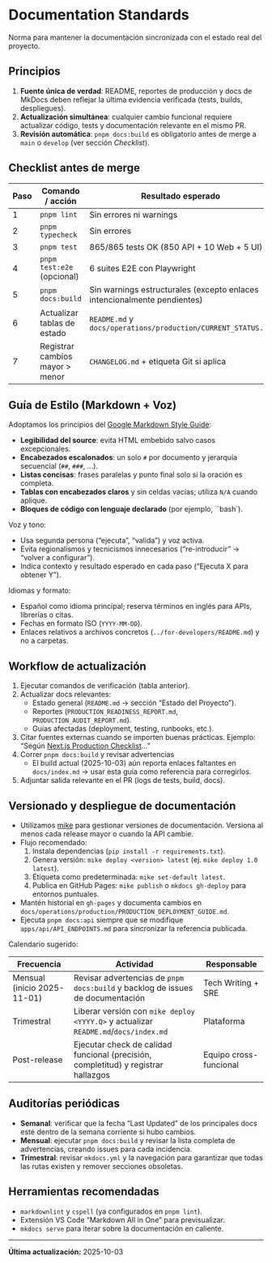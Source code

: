 # Documentation Standards

Norma para mantener la documentación sincronizada con el estado real del proyecto.

## Principios

1. **Fuente única de verdad**: README, reportes de producción y docs de MkDocs deben reflejar la última evidencia verificada (tests, builds, despliegues).
2. **Actualización simultánea**: cualquier cambio funcional requiere actualizar código, tests y documentación relevante en el mismo PR.
3. **Revisión automática**: `pnpm docs:build` es obligatorio antes de merge a `main` o `develop` (ver sección _Checklist_).

## Checklist antes de merge

| Paso | Comando / acción                | Resultado esperado                                                       |
| ---- | ------------------------------- | ------------------------------------------------------------------------ |
| 1    | `pnpm lint`                     | Sin errores ni warnings                                                  |
| 2    | `pnpm typecheck`                | Sin errores                                                              |
| 3    | `pnpm test`                     | 865/865 tests OK (850 API + 10 Web + 5 UI)                               |
| 4    | `pnpm test:e2e` (opcional)      | 6 suites E2E con Playwright                                              |
| 5    | `pnpm docs:build`               | Sin warnings estructurales (excepto enlaces intencionalmente pendientes) |
| 6    | Actualizar tablas de estado     | `README.md` y `docs/operations/production/CURRENT_STATUS.md`             |
| 7    | Registrar cambios mayor > menor | `CHANGELOG.md` + etiqueta Git si aplica                                  |

## Guía de Estilo (Markdown + Voz)

Adoptamos los principios del [Google Markdown Style Guide](https://github.com/google/styleguide/blob/gh-pages/docguide/style.md):

- **Legibilidad del source**: evita HTML embebido salvo casos excepcionales.
- **Encabezados escalonados**: un solo `#` por documento y jerarquía secuencial (`##`, `###`, ...).
- **Listas concisas**: frases paralelas y punto final solo si la oración es completa.
- **Tablas con encabezados claros** y sin celdas vacías; utiliza `N/A` cuando aplique.
- **Bloques de código con lenguaje declarado** (por ejemplo, ``bash`).

Voz y tono:

- Usa segunda persona (“ejecuta”, “valida”) y voz activa.
- Evita regionalismos y tecnicismos innecesarios (“re-introducir” → “volver a configurar”).
- Indica contexto y resultado esperado en cada paso (“Ejecuta X para obtener Y”).

Idiomas y formato:

- Español como idioma principal; reserva términos en inglés para APIs, librerías o citas.
- Fechas en formato ISO (`YYYY-MM-DD`).
- Enlaces relativos a archivos concretos (`../for-developers/README.md`) y no a carpetas.

## Workflow de actualización

1. Ejecutar comandos de verificación (tabla anterior).
2. Actualizar docs relevantes:
   - Estado general (`README.md` → sección “Estado del Proyecto”).
   - Reportes (`PRODUCTION_READINESS_REPORT.md`, `PRODUCTION_AUDIT_REPORT.md`).
   - Guías afectadas (deployment, testing, runbooks, etc.).
3. Citar fuentes externas cuando se importen buenas prácticas. Ejemplo: “Según [Next.js Production Checklist](https://nextjs.org/docs/app/guides/production-checklist)…”
4. Correr `pnpm docs:build` y revisar advertencias
   - El build actual (2025-10-03) aún reporta enlaces faltantes en `docs/index.md` → usar esta guía como referencia para corregirlos.
5. Adjuntar salida relevante en el PR (logs de tests, build, docs).

## Versionado y despliegue de documentación

- Utilizamos [mike](https://github.com/jimporter/mike) para gestionar versiones de documentación. Versiona al menos cada release mayor o cuando la API cambie.
- Flujo recomendado:
  1. Instala dependencias (`pip install -r requirements.txt`).
  2. Genera versión: `mike deploy <version> latest` (ej. `mike deploy 1.0 latest`).
  3. Etiqueta como predeterminada: `mike set-default latest`.
  4. Publica en GitHub Pages: `mike publish` o `mkdocs gh-deploy` para entornos puntuales.
- Mantén historial en `gh-pages` y documenta cambios en `docs/operations/production/PRODUCTION_DEPLOYMENT_GUIDE.md`.
- Ejecuta `pnpm docs:api` siempre que se modifique `apps/api/API_ENDPOINTS.md` para sincronizar la referencia publicada.

Calendario sugerido:

| Frecuencia                  | Actividad                                                                           | Responsable            |
| --------------------------- | ----------------------------------------------------------------------------------- | ---------------------- |
| Mensual (inicio 2025-11-01) | Revisar advertencias de `pnpm docs:build` y backlog de issues de documentación      | Tech Writing + SRE     |
| Trimestral                  | Liberar versión con `mike deploy <YYYY.Q>` y actualizar `README.md`/`docs/index.md` | Plataforma             |
| Post-release                | Ejecutar check de calidad funcional (precisión, completitud) y registrar hallazgos  | Equipo cross-funcional |

## Auditorías periódicas

- **Semanal**: verificar que la fecha “Last Updated” de los principales docs esté dentro de la semana corriente si hubo cambios.
- **Mensual**: ejecutar `pnpm docs:build` y revisar la lista completa de advertencias, creando issues para cada incidencia.
- **Trimestral**: revisar `mkdocs.yml` y la navegación para garantizar que todas las rutas existen y remover secciones obsoletas.

## Herramientas recomendadas

- `markdownlint` y `cspell` (ya configurados en `pnpm lint`).
- Extensión VS Code “Markdown All in One” para previsualizar.
- `mkdocs serve` para iterar sobre la documentación en caliente.

---

**Última actualización:** 2025-10-03
